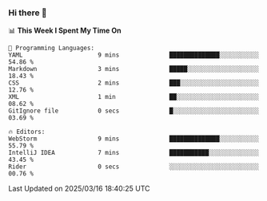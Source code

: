 ### Hi there 👋

<!--
**asdf12303116/asdf12303116** is a ✨ _special_ ✨ repository because its `README.md` (this file) appears on your GitHub profile.

Here are some ideas to get you started:

- 🔭 I’m currently working on ...
- 🌱 I’m currently learning ...
- 👯 I’m looking to collaborate on ...
- 🤔 I’m looking for help with ...
- 💬 Ask me about ...
- 📫 How to reach me: ...
- 😄 Pronouns: ...
- ⚡ Fun fact: ...
-->

<!--START_SECTION:waka-->
📊 **This Week I Spent My Time On** 

```text
💬 Programming Languages: 
YAML                     9 mins              ██████████████░░░░░░░░░░░   54.86 % 
Markdown                 3 mins              █████░░░░░░░░░░░░░░░░░░░░   18.43 % 
CSS                      2 mins              ███░░░░░░░░░░░░░░░░░░░░░░   12.76 % 
XML                      1 min               ██░░░░░░░░░░░░░░░░░░░░░░░   08.62 % 
GitIgnore file           0 secs              █░░░░░░░░░░░░░░░░░░░░░░░░   03.69 % 

🔥 Editors: 
WebStorm                 9 mins              ██████████████░░░░░░░░░░░   55.79 % 
IntelliJ IDEA            7 mins              ███████████░░░░░░░░░░░░░░   43.45 % 
Rider                    0 secs              ░░░░░░░░░░░░░░░░░░░░░░░░░   00.76 % 
```


 Last Updated on 2025/03/16 18:40:25 UTC
<!--END_SECTION:waka-->
